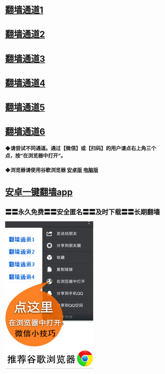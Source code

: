# <a href="https://cdn.rawgit.com/ogate/up/master/oGates.htm?from=gy">翻墙通道1</a>
# <a href="https://s3.eu-west-2.amazonaws.com/ogatel/oGate.htm?from=gy">翻墙通道2</a>
# <a href="https://s3.eu-central-1.amazonaws.com/ogatef/oGate.htm?from=gy">翻墙通道3</a>
# <a href="https://s3-ap-southeast-2.amazonaws.com/ogatey/oGate.htm?from=gy">翻墙通道4</a>
# <a href="https://s3.ap-northeast-2.amazonaws.com/ogates/oGate.htm?from=gy">翻墙通道5</a>
# <a href="https://s3.ap-south-1.amazonaws.com/ogatem/oGate.htm?from=gy">翻墙通道6</a>
### ◆请尝试不同通道。通过【微信】或【扫码】的用户请点右上角三个点，按“在浏览器中打开”。
### ◆浏览器请使用谷歌浏览器  <a href="https://raw.githubusercontent.com/ogate/up/master/chrome.apk">安卓版</a>    <a href="https://raw.githubusercontent.com/ogate/up/master/chrome.zip">电脑版</a>  


# <a href="https://raw.githubusercontent.com/ogate/up/master/ogate.apk">安卓一键翻墙app</a> 
## 〓〓永久免费〓〓安全匿名〓〓及时下载〓〓长期翻墙

 
 <tr>
    <td align=center><img src="https://github.com/gyhhx/image/blob/master/gy2-1.jpg" /></td>
 </tr>
